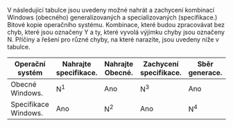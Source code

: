 V následující tabulce jsou uvedeny možné nahrát a zachycení kombinací Windows (obecného) generalizovaných a specializovaných (specifikace.) Bitové kopie operačního systému. Kombinace, které budou zpracovávat bez chyb, které jsou označeny Y a ty, které vyvolá výjimku chyby jsou označeny N. Příčiny a řešení pro různé chyby, na které narazíte, jsou uvedeny níže v tabulce.

| Operační systém | Nahrajte specifikace. | Nahrajte Obecné. | Zachycení specifikace. | Sběr generace. |
| --- | --- | --- | --- | --- |
| Obecné Windows. |N<sup>1</sup> |Ano |N<sup>3</sup> |Ano |
| Specifikace Windows. |Ano |N<sup>2</sup> |Ano |N<sup>4</sup> |

